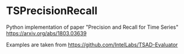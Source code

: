 # TSPrecisionRecall
Python implementation of paper "Precision and Recall for Time Series" https://arxiv.org/abs/1803.03639

Examples are taken from https://github.com/IntelLabs/TSAD-Evaluator
